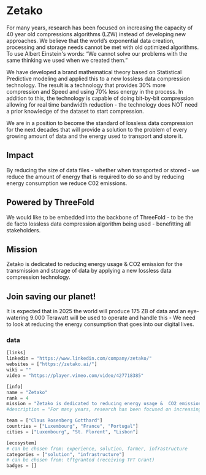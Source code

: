 # Zetako

For many years, research has been focused on increasing the capacity of 40 year old compressions algorithms (LZW) instead of developing new approaches.  We believe that the world’s exponential data creation, processing and storage needs cannot be met with old optimized algorithms. To use Albert Einstein's words: “We cannot solve our problems with the same thinking we used when we created them.”

We have developed a brand mathematical theory based on Statistical Predictive modeling and applied this to a new lossless data compression technology. The result is a technology that provides 30% more compression and Speed and using 70% less energy in the process. In addition to this, the technology is capable of doing bit-by-bit compression allowing for real time bandwidth reduction - the technology does NOT need a prior knowledge of the dataset to start compression. 

We are in a position to become the standard of lossless data compression for the next decades that will provide a solution to the problem of every growing amount of data and the energy used to transport and store it. 

## Impact

By reducing the size of data files - whether when transported or stored - we reduce the amount of energy that is required to do so and by reducing energy consumption we reduce C02 emissions.

## Powered by ThreeFold  

We would like to be embedded into the backbone of ThreeFold - to be the de facto lossless data compression algorithm being used - benefitting all stakeholders.

## Mission

Zetako is dedicated to reducing energy usage &  CO2 emission for the transmission and storage of data by applying a new lossless data compression technology.

## Join saving our planet!

It is expected that in 2025 the world will produce 175 ZB of data and an eye-watering 9.000 Terawatt will be used to operate and handle this - We need to look at reducing the energy consumption that goes into our digital lives.


### data

```python
[links]
linkedin = "https://www.linkedin.com/company/zetako/"
websites = ["https://zetako.ai/"]
wiki = ""
video = "https://player.vimeo.com/video/427718385"

[info]
name = "Zetako"
rank = 4
mission = "Zetako is dedicated to reducing energy usage &  CO2 emission for the transmission and storage of data by applying a new lossless data compression technology."
#description = "For many years, research has been focused on increasing the capacity of 40 year old compressions algorithms (LZW) instead of developing new approaches.  We believe that the world’s exponential data creation, processing and storage needs cannot be met with old optimized algorithms. To use Albert Einstein's words: “We cannot solve our problems with the same thinking we used when we created them.” We have developed a brand mathematical theory based on Statistical Predictive modeling and applied this to a new lossless data compression technology. The result is a technology that provides 30% more compression and Speed and using 70% less energy in the process. In addition to this, the technology is capable of doing bit-by-bit compression allowing for real time bandwidth reduction - the technology does NOT need a prior knowledge of the dataset to start compression. We are in a position to become the standard of lossless data compression for the next decades that will provide a solution to the problem of every growing amount of data and the energy used to transport and store it."

team = ["Claus Rosenberg Gotthard"]
countries = ["Luxembourg", "France", "Portugal"]
cities = ["Luxembourg", "St. Florent", "Lisbon"]

[ecosystem]
# can be chosen from: experience, solution, farmer, infrastructure
categories = ["solution", "infrastructure"]
# can be chosen from: tftgranted (receiving TFT Grant)
badges = []


```
